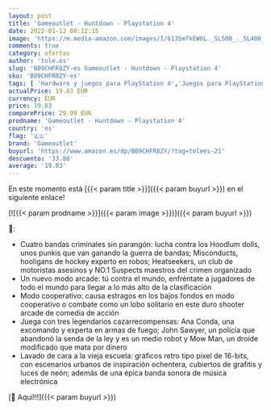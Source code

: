 ```yaml
---
layout: post
title: 'Gameoutlet - Huntdown - Playstation 4'
date: 2022-01-12 08:12:15
image: 'https://m.media-amazon.com/images/I/613SmfkEW6L._SL500_._SL400_.jpg'
comments: true
category: ofertas
author: 'tole.es'
slug: 'B09CHFR8ZY-es Gameoutlet - Huntdown - Playstation 4'
sku: 'B09CHFR8ZY-es'
tags: [ 'Hardware y juegos para PlayStation 4','Juegos para PlayStation 4','Videojuegos','gameoutlet','playstation', ]
actualPrice: 19.83 EUR
currency: EUR
price: 19.83
comparePrice: 29.99 EUR
prodname: 'Gameoutlet - Huntdown - Playstation 4'
country: 'es'
flag: '🇪🇸'
brand: 'Gameoutlet'
buyurl: 'https://www.amazon.es/dp/B09CHFR8ZY/?tag=tolees-21'
descuento: '33.88'
average: '19.83'
---
```


En este momento está [{{< param title >}}]({{< param buyurl >}}) en el siguiente enlace!

[![{{< param prodname >}}]({{< param image >}})]({{< param buyurl >}})

🔎:

- Cuatro bandas criminales sin parangón: lucha contra los Hoodlum dolls, unos punkis que van ganando la guerra de bandas; Misconducts, hooligans de hockey experto en robos; Heatseekers, un club de motoristas asesinos y NO.1 Suspects maestros del crimen organizado
- Un nuevo modo arcade: tú contra el mundo, enfréntate a jugadores de todo el mundo para llegar a lo más alto de la clasificación
- Modo cooperativo: causa estragos en los bajos fondos en modo cooperativo o combate como un lobo solitario en este duro shooter arcade de comedia de acción
- Juega con tres legendarios cazarrecompensas: Ana Conda, una excomando y experta en armas de fuego; John Sawyer, un policía que abandonó la senda de la ley y es un medio robot y Mow Man, un droide modificado que mata por dinero
- Lavado de cara a la vieja escuela: gráficos retro tipo píxel de 16-bits, con escenarios urbanos de inspiración ochentera, cubiertos de grafitis y luces de neón; además de una épica banda sonora de música electrónica

[🛒 Aquí!!!]({{< param buyurl >}})
